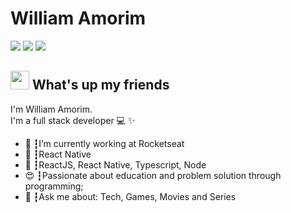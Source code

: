 # William Amorim
<a href="https://linkedin.com/in/willmorim"><img src="https://img.shields.io/badge/linkedin-0077B5.svg?style=for-the-badge&logo=linkedin&logoColor=white"></a>
<a href="https://instagram.com/willmorim"><img src="https://img.shields.io/badge/instagram-E4405F.svg?style=for-the-badge&logo=instagram&logoColor=white"></a>
<a href="mailto:pdbawilliam@gmail.com"><img src="https://img.shields.io/badge/e‑mail-D14836.svg?style=for-the-badge&logo=GMail&logoColor=white"></a>

## <img src="https://media.giphy.com/media/hvRJCLFzcasrR4ia7z/giphy.gif" width="30px"> What's up my friends
I'm William Amorim.<br>
I'm a full stack developer 💻 ✨

<ul>
  <li>🚀 ┇I’m currently working at Rocketseat </li>
  <li>💜 ┇React Native
  <li>🥋 ┇ReactJS,  React Native, Typescript, Node</li>
  <li>😍 ┇Passionate about education and problem solution through programming;</li>
  <li>💬 ┇Ask me about: Tech, Games, Movies and Series</li>
</ul>
